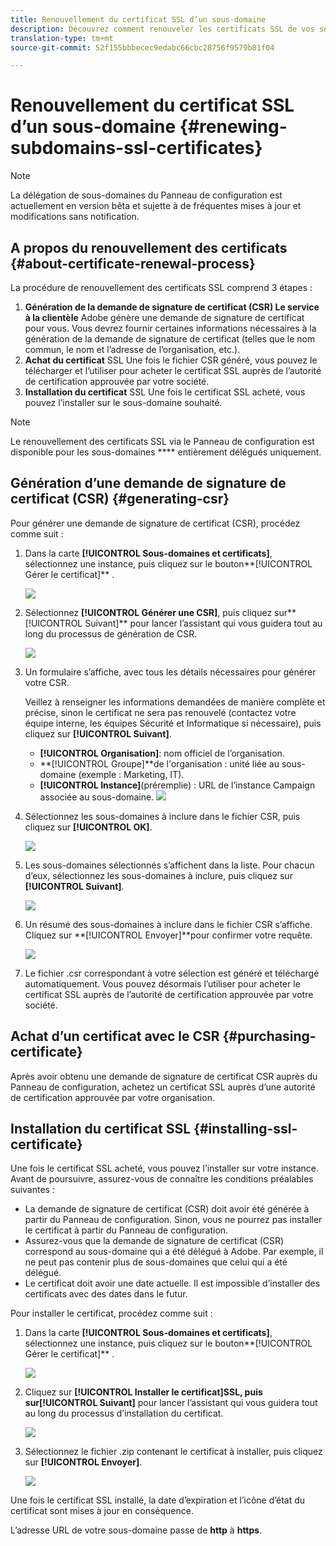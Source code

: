 ```yaml
---
title: Renouvellement du certificat SSL d’un sous-domaine
description: Découvrez comment renouveler les certificats SSL de vos sous-domaines
translation-type: tm+mt
source-git-commit: 52f155bbbecec9edabc66cbc28756f9579b81f04

---
```



# Renouvellement du certificat SSL d’un sous-domaine {#renewing-subdomains-ssl-certificates}

>[!NOTE]
>
>La délégation de sous-domaines du Panneau de configuration est actuellement en version bêta et sujette à de fréquentes mises à jour et modifications sans notification.

## A propos du renouvellement des certificats {#about-certificate-renewal-process}

La procédure de renouvellement des certificats SSL comprend 3 étapes :

1. **Génération de la demande de signature de certificat (CSR) Le service à la clientèle** Adobe génère une demande de signature de certificat pour vous. Vous devrez fournir certaines informations nécessaires à la génération de la demande de signature de certificat (telles que le nom commun, le nom et l’adresse de l’organisation, etc.).
1. **Achat du certificat** SSL Une fois le fichier CSR généré, vous pouvez le télécharger et l’utiliser pour acheter le certificat SSL auprès de l’autorité de certification approuvée par votre société.
1. **Installation du certificat** SSL Une fois le certificat SSL acheté, vous pouvez l’installer sur le sous-domaine souhaité.

>[!NOTE]
>
>Le renouvellement des certificats SSL via le Panneau de configuration est disponible pour les sous-domaines **** entièrement délégués uniquement.

## Génération d’une demande de signature de certificat (CSR) {#generating-csr}

Pour générer une demande de signature de certificat (CSR), procédez comme suit :

1. Dans la carte **[!UICONTROL Sous-domaines et certificats]**, sélectionnez une instance, puis cliquez sur le bouton**[!UICONTROL  Gérer le certificat]** .

   ![](assets/renewal1.png)

1. Sélectionnez **[!UICONTROL Générer une CSR]**, puis cliquez sur**[!UICONTROL  Suivant]** pour lancer l’assistant qui vous guidera tout au long du processus de génération de CSR.

   ![](assets/renewal2.png)

1. Un formulaire s’affiche, avec tous les détails nécessaires pour générer votre CSR.

   Veillez à renseigner les informations demandées de manière complète et précise, sinon le certificat ne sera pas renouvelé (contactez votre équipe interne, les équipes Sécurité et Informatique si nécessaire), puis cliquez sur **[!UICONTROL Suivant]**.

   * **[!UICONTROL Organisation]**: nom officiel de l’organisation.
   * **[!UICONTROL Groupe]**de l&#39;organisation : unité liée au sous-domaine (exemple : Marketing, IT).
   * **[!UICONTROL Instance]**(préremplie) : URL de l’instance Campaign associée au sous-domaine.
   ![](assets/renewal3.png)

1. Sélectionnez les sous-domaines à inclure dans le fichier CSR, puis cliquez sur **[!UICONTROL OK]**.

   ![](assets/renewal4.png)

1. Les sous-domaines sélectionnés s’affichent dans la liste. Pour chacun d’eux, sélectionnez les sous-domaines à inclure, puis cliquez sur **[!UICONTROL Suivant]**.

   ![](assets/renewal5.png)

1. Un résumé des sous-domaines à inclure dans le fichier CSR s’affiche. Cliquez sur **[!UICONTROL Envoyer]**pour confirmer votre requête.

   ![](assets/renewal6.png)

1. Le fichier .csr correspondant à votre sélection est généré et téléchargé automatiquement. Vous pouvez désormais l’utiliser pour acheter le certificat SSL auprès de l’autorité de certification approuvée par votre société.

## Achat d’un certificat avec le CSR {#purchasing-certificate}

Après avoir obtenu une demande de signature de certificat CSR auprès du Panneau de configuration, achetez un certificat SSL auprès d’une autorité de certification approuvée par votre organisation.

## Installation du certificat SSL {#installing-ssl-certificate}

Une fois le certificat SSL acheté, vous pouvez l’installer sur votre instance. Avant de poursuivre, assurez-vous de connaître les conditions préalables suivantes :

* La demande de signature de certificat (CSR) doit avoir été générée à partir du Panneau de configuration. Sinon, vous ne pourrez pas installer le certificat à partir du Panneau de configuration.
* Assurez-vous que la demande de signature de certificat (CSR) correspond au sous-domaine qui a été délégué à Adobe. Par exemple, il ne peut pas contenir plus de sous-domaines que celui qui a été délégué.
* Le certificat doit avoir une date actuelle. Il est impossible d’installer des certificats avec des dates dans le futur.

Pour installer le certificat, procédez comme suit :

1. Dans la carte **[!UICONTROL Sous-domaines et certificats]**, sélectionnez une instance, puis cliquez sur le bouton**[!UICONTROL  Gérer le certificat]** .

   ![](assets/renewal1.png)

1. Cliquez sur **[!UICONTROL Installer le certificat]**SSL, puis sur**[!UICONTROL  Suivant]** pour lancer l’assistant qui vous guidera tout au long du processus d’installation du certificat.

   ![](assets/install1.png)

1. Sélectionnez le fichier .zip contenant le certificat à installer, puis cliquez sur **[!UICONTROL Envoyer]**.

   ![](assets/install2.png)

Une fois le certificat SSL installé, la date d’expiration et l’icône d’état du certificat sont mises à jour en conséquence.

L’adresse URL de votre sous-domaine passe de **http** à **https**.
